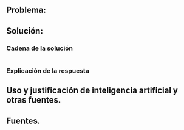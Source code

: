## Problema:

> 
## Solución:
### Cadena de la solución
```

``` 
### Explicación de la respuesta

## Uso y justificación de inteligencia artificial y otras fuentes.

## Fuentes.
